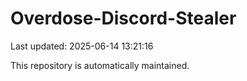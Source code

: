 # Overdose-Discord-Stealer

Last updated: 2025-06-14 13:21:16

This repository is automatically maintained.
